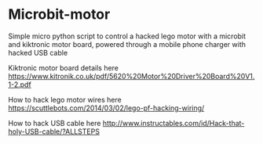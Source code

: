 # Microbit-motor
Simple micro python script to control a hacked lego motor with a microbit and kiktronic motor board, powered through a mobile phone charger with hacked USB cable

Kiktronic motor board details here https://www.kitronik.co.uk/pdf/5620%20Motor%20Driver%20Board%20V1.1-2.pdf

How to hack lego motor wires here https://scuttlebots.com/2014/03/02/lego-pf-hacking-wiring/

How to hack USB cable here http://www.instructables.com/id/Hack-that-holy-USB-cable/?ALLSTEPS
